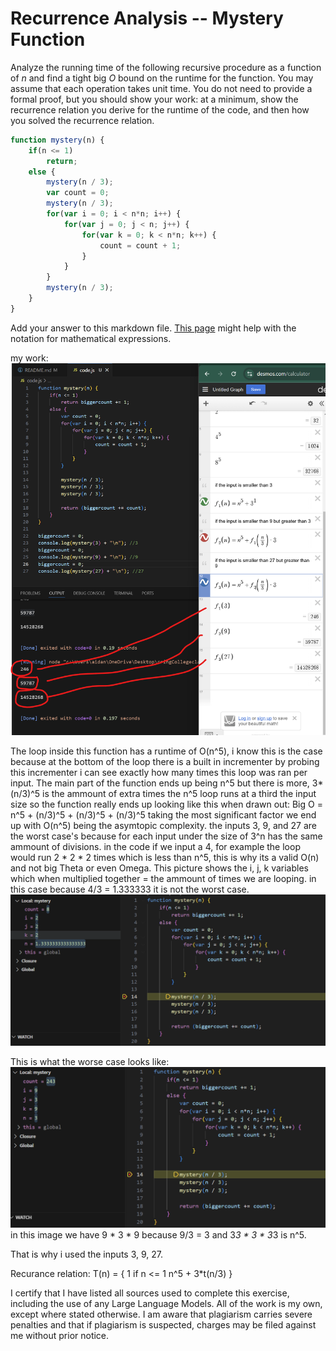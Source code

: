 # Recurrence Analysis -- Mystery Function

Analyze the running time of the following recursive procedure as a function of
$n$ and find a tight big $O$ bound on the runtime for the function. You may
assume that each operation takes unit time. You do not need to provide a formal
proof, but you should show your work: at a minimum, show the recurrence relation
you derive for the runtime of the code, and then how you solved the recurrence
relation.

```javascript
function mystery(n) {
    if(n <= 1)
        return;
    else {
        mystery(n / 3);
        var count = 0;
        mystery(n / 3);
        for(var i = 0; i < n*n; i++) {
            for(var j = 0; j < n; j++) {
                for(var k = 0; k < n*n; k++) {
                    count = count + 1;
                }
            }
        }
        mystery(n / 3);
    }
}
```

Add your answer to this markdown file. [This
page](https://docs.github.com/en/get-started/writing-on-github/working-with-advanced-formatting/writing-mathematical-expressions)
might help with the notation for mathematical expressions.

my work:
![alt text](image.png)

The loop inside this function has a runtime of O(n^5), i know this is the case because at the bottom of the loop there is a built in incrementer by probing this incrementer i can see exactly how many times this loop was ran per input. The main part of the function ends up being n^5 but there is more, 3*(n/3)^5 is the ammount of extra times the n^5 loop runs at a third the input size so the function really ends up looking like this when drawn out:
Big O  = n^5 + (n/3)^5 + (n/3)^5 + (n/3)^5
taking the most significant factor we end up with O(n^5) being the asymtopic complexity.
the inputs 3, 9, and 27 are the worst case's because for each input under the size of 3^n has the same ammount of divisions. in the code if we input a 4, for example the loop would run 2 * 2 * 2 times which is less than n^5, this is why its a valid O(n) and not big Theta or even Omega. This picture shows the i, j, k variables which when multiplied together = the ammount of times we are looping. in this case because 4/3 = 1.333333 it is not the worst case.
![alt text](image-1.png)

This is what the worse case looks like:
![alt text](image-2.png)
in this image we have 9 * 3 * 9 because 9/3 = 3 and 3*3 * 3 * 3*3 is n^5.

That is why i used the inputs 3, 9, 27.

Recurance relation:
T(n) = 
{
    1 if n <= 1
    n^5 + 3*t(n/3)
}

I certify that I have listed all sources used to complete this exercise, including the use of any Large Language Models. All of the work is my own, except where stated otherwise. I am aware that plagiarism carries severe penalties and that if plagiarism is suspected, charges may be filed against me without prior notice.